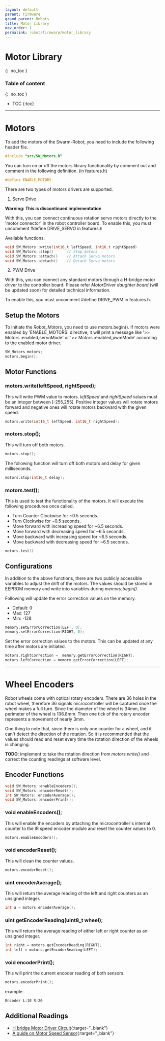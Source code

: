 ```yaml
---
layout: default
parent: Firmware
grand_parent: Robots
title: Motor Library
nav_order: 1
permalink: robot/firmware/motor_library
---
```


# Motor Library
{: .no_toc }

### Table of content
{: .no_toc }
- TOC
{:toc}

----
# Motors

To add the motors of the Swarm-Robot, you need to include the following header file.

```cpp
#include "src/SW_Motors.h"
```

You can turn on or off the motors library functionality by comment out and comment in the following definition. (in features.h)

```cpp
#define ENABLE_MOTORS
```

There are two types of motors drivers are supported.

1. Servo Drive

**Warning: This is discontinued implementation**

With this, you can connect continuous rotation servo motors directly to the 'motor connector' in the robot controller board. To enable this, you must uncomment #define DRIVE_SERVO in features.h

Available functions:
```cpp
void SW_Motors::write(int16_t leftSpeed, int16_t rightSpeed)
void SW_Motors::stop()		// Stop motors
void SW_Motors::attach()   	// Attach Servo motors
void SW_Motors::detach()   	// Detach Servo motors
```

2. PWM Drive

With this, you can connect any standard motors through a H-bridge motor driver to the controller board. Please refer *MotorDriver daughter board* (will be updated soon) for detailed technical information.

To enable this, you must uncomment #define DRIVE_PWM in features.h.

## Setup the Motors

To initiate the *Robot_Motors*, you need to use motors.begin(). If motors were enabled by 'ENABLE_MOTORS' directive, it will print a message like '>> Motors  :enabled,servoMode' or '>> Motors  :enabled,pwmMode' according to the enabled motor driver.

```cpp
SW_Motors motors;
motors.begin();
```

## Motor Functions

### motors.write(leftSpeed, rightSpeed);

This will write PWM value to motors. *leftSpeed* and *rightSpeed* values must be an integer between [-255,255].
Positive integer values will rotate motors forward and negative ones will rotate motors backward with the given speed.

```cpp
motors.write(int16_t leftSpeed, int16_t rightSpeed);
```

### motors.stop();

This will turn off both motors.

```cpp
motors.stop();
```

The following function will turn off both motors and delay for given milliseconds.

```cpp
motors.stop(int16_t delay);
```

### motors.test();

This is used to test the functionality of the motors. It will execute the following procedures once called.
- Turn Counter Clockwise for ~0.5 seconds.
- Turn Clockwise for ~0.5 seconds.
- Move forward with increasing speed for ~6.5 seconds.
- Move forward with decreasing speed for ~6.5 seconds.
- Move backward with increasing speed for ~6.5 seconds.
- Move backward with decreasing speed for ~6.5 seconds.

```cpp
motors.test()
```

## Configurations

In addition to the above functions, there are two publicly accessible variables to adjust the drift of the motors.
The values should be stored in EEPROM memory and write into variables during *memory.begin()*.

Following will update the error correction values on the memory.
- Default: 0
- Max: 127
- Min: -128

```cpp
memory.setErrorCorrection(LEFT, 0);
memory.setErrorCorrection(RIGHT, 0);
```

Set the error correction values to the motors. This can be updated at any time after motors are initiated.
```cpp
motors.rightCorrection =  memory.getErrorCorrection(RIGHT);
motors.leftCorrection = memory.getErrorCorrection(LEFT);

```


----
# Wheel Encoders

Robot wheels come with optical rotary encoders. There are 36 holes in the robot wheel, therefore 36 signals microcontroller will be captured once the wheel makes a full turn. Since the diameter of the wheel is 34mm, the perimeter of the wheel is 106.8mm. Then one tick of the rotary encoder represents a movement of nearly 3mm.

One thing to note that, since there is only one counter for a wheel, and it can't detect the direction of the rotation. So it is recommended that the values should read and reset every time the rotation direction of the wheels is changing.

**TODO**: implement to take the rotation direction from *motors.write()* and correct the counting readings at software level.

## Encoder Functions

```cpp
void SW_Motors::enableEncoders();
void SW_Motors::encoderReset();
int SW_Motors::encoderAverage();
void SW_Motors::encoderPrint();
```

### void enableEncoders();

This will enable the encoders by attaching the microcontroller's internal counter to the IR speed encoder module and reset the counter values to 0.

```cpp
motors.enableEncoders();
```

### void encoderReset();

This will clean the counter values.

```cpp
motors.encoderReset();
```

### uint encoderAverage();

This will return the average reading of the left and right counters as an unsigned integer.

```cpp
int a = motors.encoderAverage();
```

### uint getEncoderReading(uint8_t wheel);

This will return the average reading of either left or right counter as an unsigned integer.

```cpp
int right = motors.getEncoderReading(RIGHT);
int left = motors.getEncoderReading(LEFT);
```

### void encoderPrint();

This will print the current encoder reading of both sensors.

```cpp
motors.encoderPrint();
```
example:
```bash
Encoder L:10 R:20
```


## Additional Readings

- [H bridge Motor Driver Circuit](https://www.circuitstoday.com/h-bridge-motor-driver-circuit){:target="_blank"}
- [A guide on Motor Speed Sensor](https://www.teachmemicro.com/lm393-ir-module-motor-speed-sensor/){:target="_blank"}

